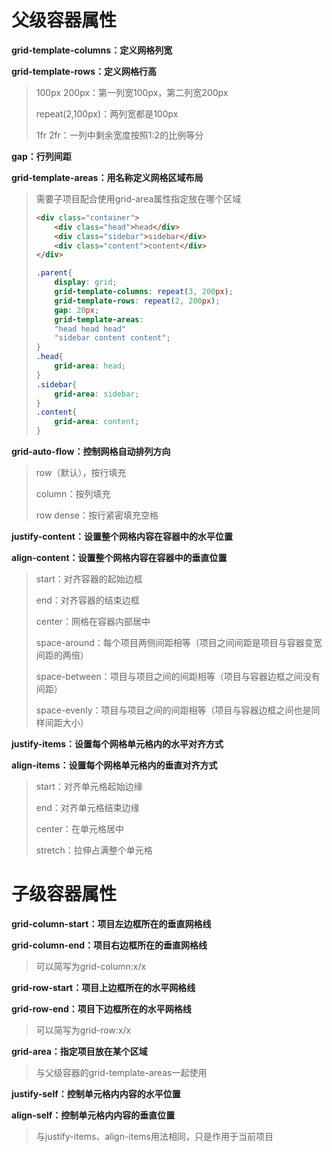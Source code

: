 # 父级容器属性

**grid-template-columns：定义网格列宽**

**grid-template-rows：定义网格行高**

> 100px 200px：第一列宽100px，第二列宽200px
>
> repeat(2,100px)：两列宽都是100px
>
> 1fr 2fr：一列中剩余宽度按照1:2的比例等分

**gap：行列间距**

**grid-template-areas：用名称定义网格区域布局**

> 需要子项目配合使用grid-area属性指定放在哪个区域
>
> ```html
> <div class="container">
>     <div class="head">head</div>
>     <div class="sidebar">sidebar</div>
>     <div class="content">content</div>
> </div>
> ```
>
> ```css
> .parent{
>     display: grid;
>     grid-template-columns: repeat(3, 200px);
>     grid-template-rows: repeat(2, 200px);
>     gap: 20px;
>     grid-template-areas: 
>     "head head head"
>     "sidebar content content";
> }
> .head{
>     grid-area: head;
> }
> .sidebar{
>     grid-area: sidebar;
> }
> .content{
>     grid-area: content;
> }
> ```

**grid-auto-flow：控制网格自动排列方向**

> row（默认），按行填充
>
> column：按列填充
>
> row dense：按行紧密填充空格

**justify-content：设置整个网格内容在容器中的水平位置**

**align-content：设置整个网格内容在容器中的垂直位置**

> start：对齐容器的起始边框
>
> end：对齐容器的结束边框
>
> center：网格在容器内部居中
>
> space-around：每个项目两侧间距相等（项目之间间距是项目与容器变宽间距的两倍）
>
> space-between：项目与项目之间的间距相等（项目与容器边框之间没有间距）
>
> space-evenly：项目与项目之间的间距相等（项目与容器边框之间也是同样间距大小）

**justify-items：设置每个网格单元格内的水平对齐方式**

**align-items：设置每个网格单元格内的垂直对齐方式**

> start：对齐单元格起始边缘
>
> end：对齐单元格结束边缘
>
> center：在单元格居中
>
> stretch：拉伸占满整个单元格



# 子级容器属性

**grid-column-start：项目左边框所在的垂直网格线**

**grid-column-end：项目右边框所在的垂直网格线**

> 可以简写为grid-column:x/x

**grid-row-start：项目上边框所在的水平网格线**

**grid-row-end：项目下边框所在的水平网格线**

> 可以简写为grid-row:x/x

**grid-area：指定项目放在某个区域**

> 与父级容器的grid-template-areas一起使用

**justify-self：控制单元格内内容的水平位置**

**align-self：控制单元格内内容的垂直位置**

> 与justify-items、align-items用法相同，只是作用于当前项目
